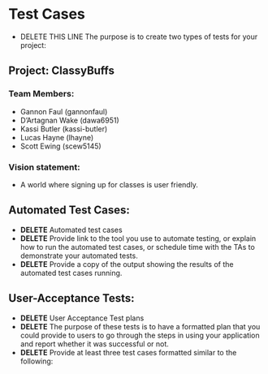 # Test Cases
* DELETE THIS LINE The purpose is to create two types of tests for your project:
## Project: ClassyBuffs
### Team Members:
* Gannon Faul (gannonfaul)
* D’Artagnan Wake (dawa6951)
* Kassi Butler (kassi-butler)
* Lucas Hayne (lhayne)
* Scott Ewing (scew5145)

### Vision statement: 
* A world where signing up for classes is user friendly.

## Automated Test Cases:
* **DELETE** Automated test cases
* **DELETE** Provide link to the tool you use to automate testing, or explain how to run the automated test cases, or schedule time with the TAs to demonstrate your automated tests.
* **DELETE** Provide a copy of the output showing the results of the automated test cases running.

## User-Acceptance Tests: 
* **DELETE** User Acceptance Test plans
* **DELETE** The purpose of these tests is to have a formatted plan that you could provide to users to go through the steps in using your application and report whether it was successful or not.
* **DELETE** Provide at least three test cases formatted similar to the following:


